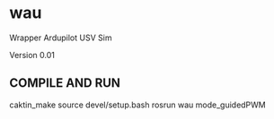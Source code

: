 # wau
Wrapper Ardupilot USV Sim

Version 0.01

## COMPILE AND RUN

caktin_make
source devel/setup.bash
rosrun wau mode_guidedPWM
